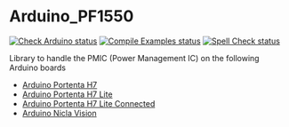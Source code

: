 # Arduino_PF1550

[![Check Arduino status](https://github.com/arduino-libraries/Arduino_PF1550/actions/workflows/check-arduino.yml/badge.svg)](https://github.com/arduino-libraries/Arduino_PF1550/actions/workflows/check-arduino.yml)
[![Compile Examples status](https://github.com/arduino-libraries/Arduino_PF1550/actions/workflows/compile-examples.yml/badge.svg)](https://github.com/arduino-libraries/Arduino_PF1550/actions/workflows/compile-examples.yml)
[![Spell Check status](https://github.com/arduino-libraries/Arduino_PF1550/actions/workflows/spell-check.yml/badge.svg)](https://github.com/arduino-libraries/Arduino_PF1550/actions/workflows/spell-check.yml)

Library to handle the PMIC (Power Management IC) on the following Arduino boards

- [Arduino Portenta H7](https://docs.arduino.cc/hardware/portenta-h7)
- [Arduino Portenta H7 Lite](https://docs.arduino.cc/hardware/portenta-h7-lite)
- [Arduino Portenta H7 Lite Connected](https://docs.arduino.cc/hardware/portenta-h7-lite-connected)
- [Arduino Nicla Vision](https://docs.arduino.cc/hardware/nicla-vision)
